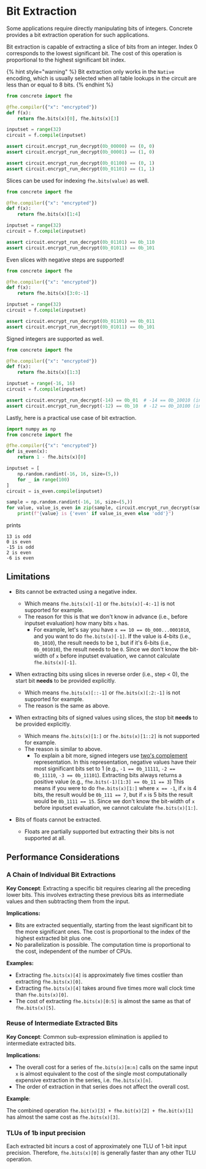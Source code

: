 # Bit Extraction

Some applications require directly manipulating bits of integers. Concrete provides a bit extraction operation for such applications.

Bit extraction is capable of extracting a slice of bits from an integer. Index 0 corresponds to the lowest significant bit. The cost of this operation is proportional to the highest significant bit index.

{% hint style="warning" %}
Bit extraction only works in the `Native` encoding, which is usually selected when all table lookups in the circuit are less than or equal to 8 bits.
{% endhint %}

```python
from concrete import fhe

@fhe.compiler({"x": "encrypted"})
def f(x):
    return fhe.bits(x)[0], fhe.bits(x)[3]

inputset = range(32)
circuit = f.compile(inputset)

assert circuit.encrypt_run_decrypt(0b_00000) == (0, 0)
assert circuit.encrypt_run_decrypt(0b_00001) == (1, 0)

assert circuit.encrypt_run_decrypt(0b_01100) == (0, 1)
assert circuit.encrypt_run_decrypt(0b_01101) == (1, 1)
```

Slices can be used for indexing `fhe.bits(value)` as well.

```python
from concrete import fhe

@fhe.compiler({"x": "encrypted"})
def f(x):
    return fhe.bits(x)[1:4]

inputset = range(32)
circuit = f.compile(inputset)

assert circuit.encrypt_run_decrypt(0b_01101) == 0b_110
assert circuit.encrypt_run_decrypt(0b_01011) == 0b_101
```

Even slices with negative steps are supported!

```python
from concrete import fhe

@fhe.compiler({"x": "encrypted"})
def f(x):
    return fhe.bits(x)[3:0:-1]

inputset = range(32)
circuit = f.compile(inputset)

assert circuit.encrypt_run_decrypt(0b_01101) == 0b_011
assert circuit.encrypt_run_decrypt(0b_01011) == 0b_101
```

Signed integers are supported as well.

```python
from concrete import fhe

@fhe.compiler({"x": "encrypted"})
def f(x):
    return fhe.bits(x)[1:3]

inputset = range(-16, 16)
circuit = f.compile(inputset)

assert circuit.encrypt_run_decrypt(-14) == 0b_01  # -14 == 0b_10010 (in two's complement)
assert circuit.encrypt_run_decrypt(-12) == 0b_10  # -12 == 0b_10100 (in two's complement)
```

Lastly, here is a practical use case of bit extraction.

```python
import numpy as np
from concrete import fhe

@fhe.compiler({"x": "encrypted"})
def is_even(x):
    return 1 - fhe.bits(x)[0]

inputset = [
    np.random.randint(-16, 16, size=(5,))
    for _ in range(100)
]
circuit = is_even.compile(inputset)

sample = np.random.randint(-16, 16, size=(5,))
for value, value_is_even in zip(sample, circuit.encrypt_run_decrypt(sample)):
    print(f"{value} is {'even' if value_is_even else 'odd'}")
```

prints

```
13 is odd
0 is even
-15 is odd
2 is even
-6 is even
```

## Limitations

- Bits cannot be extracted using a negative index.
  - Which means `fhe.bits(x)[-1]` or `fhe.bits(x)[-4:-1]` is not supported for example.
  - The reason for this is that we don't know in advance (i.e., before inputset evaluation) how many bits `x` has.
    - For example, let's say you have `x == 10 == 0b_000...0001010`, and you want to do `fhe.bits(x)[-1]`. If the value is 4-bits (i.e., `0b_1010`), the result needs to be `1`, but if it's 6-bits (i.e., `0b_001010`), the result needs to be `0`. Since we don't know the bit-width of `x` before inputset evaluation, we cannot calculate `fhe.bits(x)[-1]`.
  
- When extracting bits using slices in reverse order (i.e., step < 0), the start bit **needs** to be provided explicitly.
  - Which means `fhe.bits(x)[::-1]` or `fhe.bits(x)[:2:-1]` is not supported for example.
  - The reason is the same as above.

- When extracting bits of signed values using slices, the stop bit **needs** to be provided explicitly.
    - Which means `fhe.bits(x)[1:]` or `fhe.bits(x)[1::2]` is not supported for example.
    - The reason is similar to above.
      - To explain a bit more, signed integers use [two's complement](https://en.wikipedia.org/wiki/Two%27s_complement#:~:text=Two's%20complement%20is%20the%20most,number%20is%20positive%20or%20negative) representation. In this representation, negative values have their most significant bits set to 1 (e.g., `-1 == 0b_11111`, `-2 == 0b_11110`, `-3 == 0b_11101`). Extracting bits always returns a positive value (e.g., `fhe.bits(-1)[1:3] == 0b_11 == 3`) This means if you were to do `fhe.bits(x)[1:]` where `x == -1`, if `x` is 4 bits, the result would be `0b_111 == 7`, but if `x` is 5 bits the result would be `0b_1111 == 15`. Since we don't know the bit-width of `x` before inputset evaluation, we cannot calculate `fhe.bits(x)[1:]`.

- Bits of floats cannot be extracted.
  - Floats are partially supported but extracting their bits is not supported at all.

## Performance Considerations

### A Chain of Individual Bit Extractions

**Key Concept**: Extracting a specific bit requires clearing all the preceding lower bits. This involves extracting these previous bits as intermediate values and then subtracting them from the input.

**Implications:**

* Bits are extracted sequentially, starting from the least significant bit to the more significant ones. The cost is proportional to the index of the highest extracted bit plus one.
* No parallelization is possible. The computation time is proportional to the cost, independent of the number of CPUs.

**Examples:**

* Extracting `fhe.bits(x)[4]` is approximately five times costlier than extracting `fhe.bits(x)[0]`.
* Extracting `fhe.bits(x)[4]` takes around five times more wall clock time than `fhe.bits(x)[0]`.
* The cost of extracting `fhe.bits(x)[0:5]` is almost the same as that of `fhe.bits(x)[5]`.

### Reuse of Intermediate Extracted Bits

**Key Concept**: Common sub-expression elimination is applied to intermediate extracted bits.

**Implications:**

* The overall cost for a series of `fhe.bits(x)[m:n]` calls on the same input `x` is almost equivalent to the cost of the single most computationally expensive extraction in the series, i.e. `fhe.bits(x)[n]`.
* The order of extraction in that series does not affect the overall cost.

**Example**:

The combined operation `fhe.bit(x)[3] + fhe.bit(x)[2] + fhe.bit(x)[1]` has almost the same cost as `fhe.bits(x)[3]`.

### TLUs of 1b input precision

Each extracted bit incurs a cost of approximately one TLU of 1-bit input precision. Therefore, `fhe.bits(x)[0]` is generally faster than any other TLU operation.
